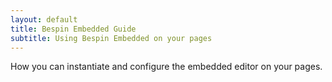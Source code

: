 ```yaml
---
layout: default
title: Bespin Embedded Guide
subtitle: Using Bespin Embedded on your pages
---
```


How you can instantiate and configure the embedded editor on your pages.
